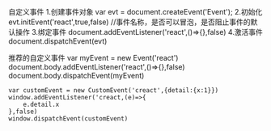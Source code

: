 自定义事件
    1.创建事件对象
    var evt = document.createEvent('Event');
    2.初始化
    evt.initEvent('react',true,false) //事件名称，是否可以冒泡，是否阻止事件的默认操作
    3.绑定事件
    document.addEventListener('react',()=>{},false)
    4.激活事件
    document.dispatchEvent(evt)

推荐的自定义事件
    var myEvent = new Event('react')
    document.body.addEventListener('react',()=>{},false)
    document.body.dispatchEvent(myEvent)

    var customEvent = new CustomEvent('creact',{detail:{x:1}})
    window.addEventListener('creact,(e)=>{
        e.detail.x
    },false)
    window.dispatchEvent(customEvent)